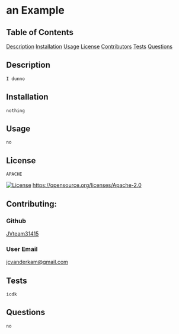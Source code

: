 # an Example
## Table of Contents
[Description](#Description)
[Installation](#Installation)
[Usage](#Usage)
[License](#License)
[Contributors](#Contributing)
[Tests](#Tests)
[Questions](#Questions)

## Description
    I dunno
        
## Installation
    nothing
## Usage
    no

## License
    APACHE
[![License](https://img.shields.io/badge/License-Apache%202.0-blue.svg)](https://opensource.org/licenses/Apache-2.0) https://opensource.org/licenses/Apache-2.0

## Contributing:
### Github
[JVteam31415](JVteam31415)
### User Email
[jcvanderkam@gmail.com](JVteam31415)  


## Tests
    icdk

## Questions
    no

